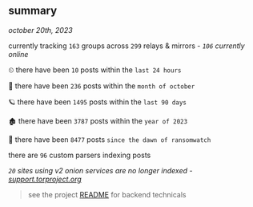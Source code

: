 
## summary
_october 20th, 2023_

currently tracking `163` groups across `299` relays & mirrors - _`106` currently online_

⏲ there have been `10` posts within the `last 24 hours`

🦈 there have been `236` posts within the `month of october`

🪐 there have been `1495` posts within the `last 90 days`

🏚 there have been `3787` posts within the `year of 2023`

🦕 there have been `8477` posts `since the dawn of ransomwatch`

there are `96` custom parsers indexing posts

_`20` sites using v2 onion services are no longer indexed - [support.torproject.org](https://support.torproject.org/onionservices/v2-deprecation/)_

> see the project [README](https://github.com/joshhighet/ransomwatch#ransomwatch--) for backend technicals
